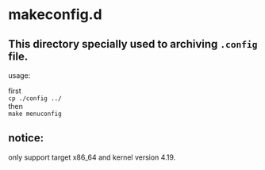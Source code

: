 makeconfig.d
==

This directory specially used to archiving `.config` file.
--

usage:

first<br>
`cp ./config ../`<br>
then<br>
`make menuconfig`<br>

notice:
--

only support target x86_64 and kernel version 4.19.
